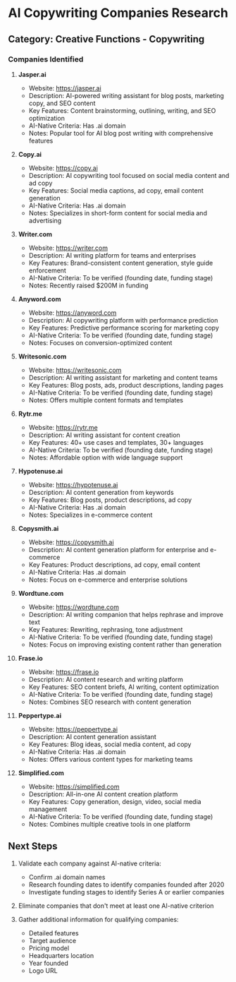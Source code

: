 # AI Copywriting Companies Research

## Category: Creative Functions - Copywriting

### Companies Identified

1. **Jasper.ai**
   - Website: https://jasper.ai
   - Description: AI-powered writing assistant for blog posts, marketing copy, and SEO content
   - Key Features: Content brainstorming, outlining, writing, and SEO optimization
   - AI-Native Criteria: Has .ai domain
   - Notes: Popular tool for AI blog post writing with comprehensive features

2. **Copy.ai**
   - Website: https://copy.ai
   - Description: AI copywriting tool focused on social media content and ad copy
   - Key Features: Social media captions, ad copy, email content generation
   - AI-Native Criteria: Has .ai domain
   - Notes: Specializes in short-form content for social media and advertising

3. **Writer.com**
   - Website: https://writer.com
   - Description: AI writing platform for teams and enterprises
   - Key Features: Brand-consistent content generation, style guide enforcement
   - AI-Native Criteria: To be verified (founding date, funding stage)
   - Notes: Recently raised $200M in funding

4. **Anyword.com**
   - Website: https://anyword.com
   - Description: AI copywriting platform with performance prediction
   - Key Features: Predictive performance scoring for marketing copy
   - AI-Native Criteria: To be verified (founding date, funding stage)
   - Notes: Focuses on conversion-optimized content

5. **Writesonic.com**
   - Website: https://writesonic.com
   - Description: AI writing assistant for marketing and content teams
   - Key Features: Blog posts, ads, product descriptions, landing pages
   - AI-Native Criteria: To be verified (founding date, funding stage)
   - Notes: Offers multiple content formats and templates

6. **Rytr.me**
   - Website: https://rytr.me
   - Description: AI writing assistant for content creation
   - Key Features: 40+ use cases and templates, 30+ languages
   - AI-Native Criteria: To be verified (founding date, funding stage)
   - Notes: Affordable option with wide language support

7. **Hypotenuse.ai**
   - Website: https://hypotenuse.ai
   - Description: AI content generation from keywords
   - Key Features: Blog posts, product descriptions, ad copy
   - AI-Native Criteria: Has .ai domain
   - Notes: Specializes in e-commerce content

8. **Copysmith.ai**
   - Website: https://copysmith.ai
   - Description: AI content generation platform for enterprise and e-commerce
   - Key Features: Product descriptions, ad copy, email content
   - AI-Native Criteria: Has .ai domain
   - Notes: Focus on e-commerce and enterprise solutions

9. **Wordtune.com**
   - Website: https://wordtune.com
   - Description: AI writing companion that helps rephrase and improve text
   - Key Features: Rewriting, rephrasing, tone adjustment
   - AI-Native Criteria: To be verified (founding date, funding stage)
   - Notes: Focus on improving existing content rather than generation

10. **Frase.io**
    - Website: https://frase.io
    - Description: AI content research and writing platform
    - Key Features: SEO content briefs, AI writing, content optimization
    - AI-Native Criteria: To be verified (founding date, funding stage)
    - Notes: Combines SEO research with content generation

11. **Peppertype.ai**
    - Website: https://peppertype.ai
    - Description: AI content generation assistant
    - Key Features: Blog ideas, social media content, ad copy
    - AI-Native Criteria: Has .ai domain
    - Notes: Offers various content types for marketing teams

12. **Simplified.com**
    - Website: https://simplified.com
    - Description: All-in-one AI content creation platform
    - Key Features: Copy generation, design, video, social media management
    - AI-Native Criteria: To be verified (founding date, funding stage)
    - Notes: Combines multiple creative tools in one platform

## Next Steps

1. Validate each company against AI-native criteria:
   - Confirm .ai domain names
   - Research founding dates to identify companies founded after 2020
   - Investigate funding stages to identify Series A or earlier companies

2. Eliminate companies that don't meet at least one AI-native criterion

3. Gather additional information for qualifying companies:
   - Detailed features
   - Target audience
   - Pricing model
   - Headquarters location
   - Year founded
   - Logo URL
